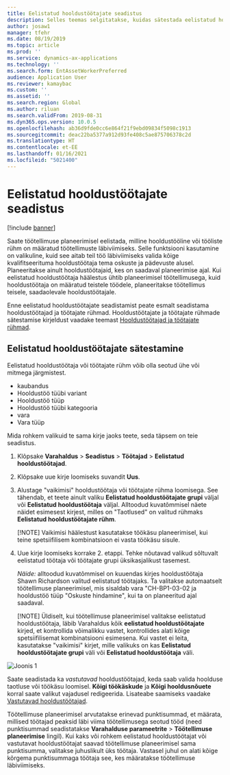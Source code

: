 ```yaml
---
title: Eelistatud hooldustöötajate seadistus
description: Selles teemas selgitatakse, kuidas sätestada eelistatud hooldustöötajaid varahalduses.
author: josaw1
manager: tfehr
ms.date: 08/19/2019
ms.topic: article
ms.prod: ''
ms.service: dynamics-ax-applications
ms.technology: ''
ms.search.form: EntAssetWorkerPreferred
audience: Application User
ms.reviewer: kamaybac
ms.custom: ''
ms.assetid: ''
ms.search.region: Global
ms.author: riluan
ms.search.validFrom: 2019-08-31
ms.dyn365.ops.version: 10.0.5
ms.openlocfilehash: ab36d9fde0cc6e864f21f9ebd09834f5098c1913
ms.sourcegitcommit: deac22ba5377a912d93fe408c5ae875706378c2d
ms.translationtype: HT
ms.contentlocale: et-EE
ms.lasthandoff: 01/16/2021
ms.locfileid: "5021400"
---
```

# <a name="set-up-preferred-maintenance-workers"></a>Eelistatud hooldustöötajate seadistus

[!include [banner](../../includes/banner.md)]

 

Saate töötellimuse planeerimisel eelistada, milline hooldustööline või tööliste rühm on määratud töötellimuste läbiviimiseks. Selle funktsiooni kasutamine on valikuline, kuid see aitab teil töö läbiviimiseks valida kõige kvalifitseerituma hooldustöötaja tema oskuste ja pädevuste alusel. Planeeritakse ainult hooldustöötajaid, kes on saadaval planeerimise ajal. Kui eelistatud hooldustöötaja häälestus ühtib planeerimisel töötellimusega, kuid hooldustöötaja on määratud teistele töödele, planeeritakse töötellimus teisele, saadaolevale hooldustöötajale.

Enne eelistatud hooldustöötajate seadistamist peate esmalt seadistama hooldustöötajad ja töötajate rühmad. Hooldustöötajate ja töötajate rühmade sätestamise kirjeldust vaadake teemast [Hooldustöötajad ja töötajate rühmad](../setup-for-objects/workers-and-worker-groups.md).

## <a name="set-up-preferred-workers"></a>Eelistatud hooldustöötajate sätestamine

Eelistatud hooldustöötaja või töötajate rühm võib olla seotud ühe või mitmega järgmistest.

- kaubandus  
- Hooldustöö  tüübi variant  
- Hooldustöö tüüp  
- Hooldustöö tüübi kategooria  
- vara  
- Vara tüüp  

Mida rohkem valikuid te sama kirje jaoks teete, seda täpsem on teie seadistus.

1. Klõpsake **Varahaldus** > **Seadistus** > **Töötajad** > **Eelistatud hooldustöötajad**.

2. Klõpsake uue kirje loomiseks suvandit **Uus**.

3. Alustage "vaikimisi" hooldustöötaja või töötajate rühma loomisega. See tähendab, et teete ainult valiku **Eelistatud hooldustöötajate grupi** väljal või **Eelistatud hooldustöötaja** väljal. Alltoodud kuvatõmmisel näete näidet esimesest kirjest, milles on "Taotlused" on valitud rühmaks **Eelistatud hooldustöötajate rühm**.

    [!NOTE] Vaikimisi häälestust kasutatakse töökäsu planeerimisel, kui teine spetsiifilisem kombinatsioon ei vasta töökäsu sisule.

4. Uue kirje loomiseks korrake 2. etappi. Tehke nõutavad valikud sõltuvalt eelistatud töötaja või töötajate grupi üksikasjalikust tasemest. 

    *Näide:* alltoodud kuvatõmmisel on kuuendas kirjes hooldustöötaja Shawn Richardson valitud eelistatud töötajaks. Ta valitakse automaatselt töötellimuse planeerimisel, mis sisaldab vara "CH-BP1-03-02 ja hooldustöö tüüp "Oskuste hindamine", kui ta on planeeritud ajal saadaval.

    [!NOTE] Üldiselt, kui töötellimuse planeerimisel valitakse eelistatud hooldustöötaja, läbib Varahaldus kõik **eelistatud hooldustöötajate** kirjed, et kontrollida võimalikku vastet, kontrollides alati kõige spetsiifilisemat kombinatsiooni esimesena. Kui vastet ei leita, kasutatakse "vaikimisi" kirjet, mille valikuks on kas **Eelistatud hooldustöötajate grupi** väli või **Eelistatud hooldustöötaja** väli.

![Joonis 1](media/02-work-order-scheduling.png)

Saate seadistada ka *vastutavad* hooldustöötajad, keda saab valida hoolduse taotluse või töökäsu loomisel. **Kõigi töökäskude** ja **Kõigi hooldusnõuete** korral saate valikut vajadusel redigeerida. Lisateabe saamiseks vaadake [Vastutavad hooldustöötajad](../setup-for-maintenance-requests/responsible-workers.md).

Töötellimuse planeerimisel arvutatakse erinevad punktisummad, et määrata, millised töötajad peaksid läbi viima töötellimusega seotud tööd (need punktisummad seadistatakse **Varahalduse parameetrite** > **Töötellimuse planeerimise** lingil). Kui kaks või rohkem eelistatud hooldustöötajat või vastutavat hooldustöötajat saavad töötellimuse planeerimisel sama punktisumma, valitakse juhuslikult üks töötaja. Vastasel juhul on alati kõige kõrgema punktisummaga töötaja see, kes määratakse töötellimuse läbiviimiseks.

